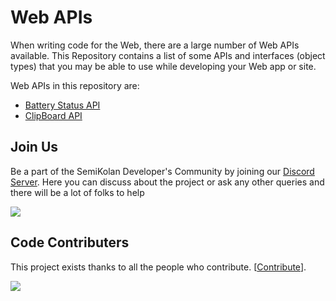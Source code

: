 # Web APIs 

When writing code for the Web, there are a large number of Web APIs available. This Repository contains a list of some APIs and interfaces (object types) that you may be able to use while developing your Web app or site.

Web APIs in this repository are:
- [Battery Status API](Battery)
- [ClipBoard API](Clipboard)



## Join Us

Be a part of the SemiKolan Developer's Community by joining our [Discord Server](https://discord.semikolan.co). Here you can discuss about the project or ask any other queries and there will be a lot of folks to help

[![](https://img.shields.io/discord/849036512045039637?color=5865F2&logo=Discord&style=flat-square)](https://discord.semikolan.co)



## Code Contributers

This project exists thanks to all the people who contribute. [[Contribute](CONTRIBUTING.md)].

<a href="https://github.com/meinhoonharsh/semikolan-react/graphs/contributors">
  <img src="https://contrib.rocks/image?repo=meinhoonharsh/WebAPIs" />
</a>
